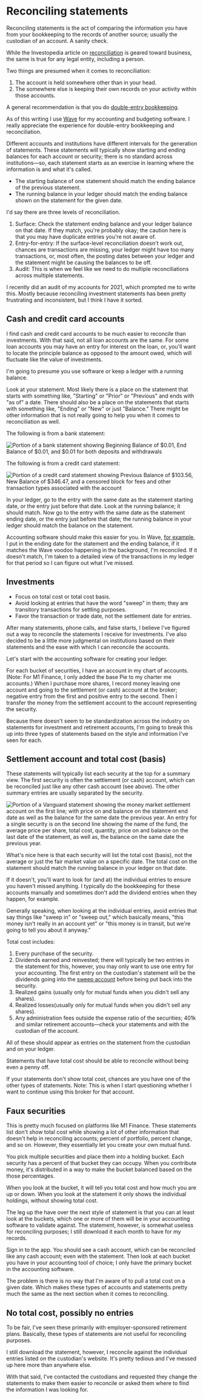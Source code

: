 # Reconciling statements

Reconciling statements is the act of comparing the information you have from your bookkeeping to the records of another source; usually the custodian of an account. A sanity check.

While the Investopedia article on [reconciliation](https://www.investopedia.com/terms/r/reconciliation.asp) is geared toward business, the same is true for any legal entity, including a person.

Two things are presumed when it comes to reconciliation:

1. The account is held somewhere other than in your head.
2. The somewhere else is keeping their own records on your activity within those accounts.

A general recommendation is that you do [double-entry bookkeeping](/essays-and-editorials/finances/#double-entry-bookkeeping).

As of this writing I use [Wave](https://www.waveapps.com) for my accounting and budgeting software. I really appreciate the experience for double-entry bookkeeping and reconciliation.

Different accounts and institutions have different intervals for the generation of statements. These statements will typically show starting and ending balances for each account or security; there is no standard across institutions—so, each statement starts as an exercise in learning where the information is and what it's called. 

- The starting balance of one statement should match the ending balance of the previous statement.
- The running balance in your ledger should match the ending balance shown on the statement for the given date.

I'd say there are three levels of reconciliation.

1. Surface: Check the statement ending balance and your ledger balance on that date. If they match, you're probably okay; the caution here is that you may have duplicate entries you're not aware of.
2. Entry-for-entry: If the surface-level reconciliation doesn't work out, chances are transactions are missing, your ledger might have too many transactions, or, most often, the posting dates between your ledger and the statement might be causing the balances to be off.
3. Audit: This is when we feel like we need to do multiple reconciliations across multiple statements.

I recently did an audit of my accounts for 2021, which prompted me to write this. Mostly because reconciling investment statements has been pretty frustrating and inconsistent, but I think I have it sorted.

## Cash and credit card accounts

I find cash and credit card accounts to be much easier to reconcile than investments. With that said, not all loan accounts are the same. For some loan accounts you may have an entry for interest on the loan, or, you'll want to locate the principle balance as opposed to the amount owed, which will fluctuate like the value of investments.

I'm going to presume you use software or keep a ledger with a running balance.

Look at your statement. Most likely there is a place on the statement that starts with something like, "Starting" or "Prior" or "Previous" and ends with "as of" a date. There should also be a place on the statements that starts with something like, "Ending" or "New" or just "Balance." There might be other information that is not really going to help you when it comes to reconciliation as well.

The following is from a bank statement:

![Portion of a bank statement showing Beginning Balance of $0.01, End Balance of $0.01, and $0.01 for both deposits and withdrawals](/media/finances/bank-statement-balances.png)

The following is from a credit card statement:

![Portion of a credit card statement showing Previous Balance of $103.56, New Balance of $346.47, and a censored block for fees and other transaction types associated with the account](/media/finances/credit-card-statement-balances.png)

In your ledger, go to the entry with the same date as the statement starting date, or the entry just before that date. Look at the running balance; it should match. Now go to the entry with the same date as the statement ending date, or the entry just before that date; the running balance in your ledger should match the balance on the statement. 

Accounting software should make this easier for you. In Wave, [for example](https://support.waveapps.com/hc/en-us/articles/208621636-How-to-use-Account-Reconciliation), I put in the ending date for the statement and the ending balance, if it matches the Wave voodoo happening in the background, I'm reconciled. If it doesn't match, I'm taken to a detailed view of the transactions in my ledger for that period so I can figure out what I've missed.

## Investments

- Focus on total cost or total cost basis.
- Avoid looking at entries that have the word "sweep" in them; they are transitory transactions for settling purposes.
- Favor the transaction or trade date, not the settlement date for entries.

After many statements, phone calls, and false starts, I believe I've figured out a way to reconcile the statements I receive for investments. I've also decided to be a little more judgmental on institutions based on their statements and the ease with which I can reconcile the accounts.

Let's start with the accounting software for creating your ledger.

For each bucket of securities, I have an account in my chart of accounts. (Note: For M1 Finance, I only added the base Pie to my charter me accounts.) When I purchase more shares, I record money leaving one account and going to the settlement (or cash) account at the broker; negative entry from the first and positive entry to the second. Then I transfer the money from the settlement account to the account representing the security.

Because there doesn't seem to be standardization across the industry on statements for investment and retirement accounts, I'm going to break this up into three types of statements based on the style and information I've seen for each.

## Settlement account and total cost (basis)

These statements will typically list each security at the top for a summary view. The first security is often the settlement (or cash) account, which can be reconciled just like any other cash account (see above). The other summary entries are usually separated by the security.

![Portion of a Vanguard statement showing the money market settlement account on the first line; with price on and balance on the statement end date as well as the balance for the same date the previous year. An entry for a single security is on the second line showing the name of the fund, the average price per share, total cost, quantity, price on and balance on the last date of the statement, as well as, the balance on the same date the previous year.](/media/finances/investment-statement.png)

What's nice here is that each security will list the total cost (basis), not the average or just the fair market value on a specific date. The total cost on the statement should match the running balance in your ledger on that date.

If it doesn't, you'll want to look for (and at) the individual entries to ensure you haven't missed anything. I typically do the bookkeeping for these accounts manually and sometimes don't add the dividend entries when they happen, for example.

Generally speaking, when looking at the individual entries, avoid entries that say things like "sweep in" or "sweep out," which basically means, "this money isn't really in an account yet" or "this money is in transit, but we're going to tell you about it anyway."

Total cost includes:

1. Every purchase of the security.
2. Dividends earned and reinvested; there will typically be two entries in the statement for this, however, you may only want to use one entry for your accounting. The first entry on the custodian's statement will be the dividends going into the [sweep account](https://investor.vanguard.com/investor-resources-education/online-trading/settlement-fund) before being put back into the security.
3. Realized gains (usually only for mutual funds when you didn't sell any shares).
4. Realized losses(usually only for mutual funds when you didn't sell any shares).
5. Any administration fees outside the expense ratio of the securities; 401k and similar retirement accounts—check your statements and with the custodian of the account.

All of these should appear as entries on the statement from the custodian and on your ledger.

Statements that have total cost should be able to reconcile without being even a penny off.

If your statements don't show total cost, chances are you have one of the other types of statements. Note: This is when I start questioning whether I want to continue using this broker for that account.


## Faux securities

This is pretty much focused on platforms like M1 Finance. These statements list don't show total cost while showing a lot of other information that doesn't help in reconciling accounts; percent of portfolio, percent change, and so on. However, they essentially let you create your own mutual fund.

You pick multiple securities and place them into a holding bucket. Each security has a percent of that bucket they can occupy. When you contribute money, it's distributed in a way to make the bucket balanced based on the those percentages.

When you look at the bucket, it will tell you total cost and how much you are up or down. When you look at the statement it only shows the individual holdings, without showing total cost.

The leg up the have over the next style of statement is that you can at least look at the buckets, which one or more of them will be in your accounting software to validate against. The statement, however, is somewhat useless for reconciling purposes; I still download it each month to have for my records.

Sign in to the app. You should see a cash account, which can be reconciled like any cash account; even with the statement. Then look at each bucket you have in your accounting tool of choice; I only have the primary bucket in the accounting software.

The problem is there is no way that I'm aware of to pull a total cost on a given date. Which makes these types of accounts and statements pretty much the same as the next section when it comes to reconciling. 

## No total cost, possibly no entries

To be fair, I've seen these primarily with employer-sponsored retirement plans. Basically, these types of statements are not useful for reconciling purposes.

I still download the statement, however, I reconcile against the individual entries listed on the custodian's website. It's pretty tedious and I've messed up here more than anywhere else.

With that said, I've contacted the custodians and requested they change the statements to make them easier to reconcile or asked them where to find the information I was looking for.
